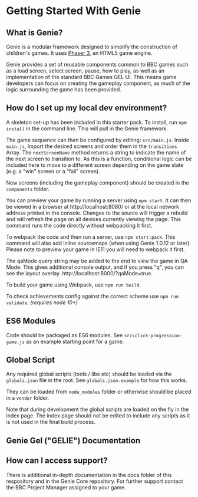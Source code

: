 # Getting Started With Genie

## What is Genie?

Genie is a modular framework designed to simplify the construction of children's games. It uses [Phaser 3](https://phaser.io/phaser3), an HTML5 game engine.

Genie provides a set of reusable components common to BBC games such as a load screen, select screen, pause, how to play, as well as an implementation of the standard BBC Games GEL UI. This means game developers can focus on creating the gameplay component, as much of the logic surrounding the game has been provided.

## How do I set up my local dev environment?

A skeleton set-up has been included in this starter pack. To install, run `npm install` in the command line. This will pull in the Genie framework.

The game sequence can then be configured by editing: `src/main.js`. Inside `main.js`, Import the desired screens and order them in the `transitions` Array. The `nextScreenName` method returns a string to indicate the name of the next screen to transition to. As this is a function, conditional logic can be included here to move to a different screen depending on the game state (e.g. a "win" screen or a "fail" screen).

New screens (including the gameplay component) should be created in the `components` folder.

You can preview your game by running a server using `npm start`. It can then be viewed in a browser at http://localhost:8080/ or at the local network address printed in the console. Changes to the source will trigger a rebuild and will refresh the page on all devices currently viewing the page. This command runs the code directly without webpacking it first.

To webpack the code and then run a server, use `npm start:pack`. This command will also add inline sourcemaps (when using Genie 1.0.12 or later). Please note to preview your game in IE11 you will need to webpack it first.

The qaMode query string may be added to the end to view the game in QA Mode. This gives additional console output, and if you press "q", you can see the layout overlay. http://localhost:8000/?qaMode=true.

To build your game using Webpack, use `npm run build`.

To check achievements config against the correct scheme use `npm run validate`. *(requires node 10+)*

## ES6 Modules

Code should be packaged as ES6 modules.
See `src\click-progression-game.js` as an example starting point for a game.

## Global Script

Any required global scripts (tools / libs etc) should be loaded via the `globals.json` file in the root.
See `globals.json.example` for how this works.

They can be loaded from `node_modules` folder or otherwise should be placed in a `vendor` folder.

Note that during development the global scripts are loaded on the fly in the index page.
The index page should not be edited to include any scripts as it is not used in the final build process.

## Genie Gel ("GELIE") Documentation

## How can I access support?

There is additional in-depth documentation in the docs folder of this respository and in the Genie Core repository. For further support contact the BBC Project Manager assigned to your game.

